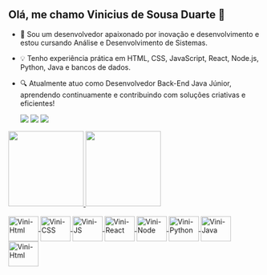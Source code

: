 ## Olá, me chamo Vinicius de Sousa Duarte 👋

- 🚀 Sou um desenvolvedor apaixonado por inovação e desenvolvimento e estou cursando Análise e Desenvolvimento de Sistemas.
- 💡 Tenho experiência prática em HTML, CSS, JavaScript, React, Node.js, Python, Java e bancos de dados.
- 🔍 Atualmente atuo como Desenvolvedor Back-End Java Júnior, aprendendo continuamente e contribuindo com soluções criativas e eficientes!

  <div>
    <a href="https://www.instagram.com/s0usa.vinicius_/" target="_blank"><img src="https://img.shields.io/badge/-Instagram-%23E4405F?style=for-the-badge&logo=instagram&logoColor=white" target="_blank"></a> 
    <a href = "mailto:sousavinidev@gmail.com"><img src="https://img.shields.io/badge/-Gmail-%23333?style=for-the-badge&logo=gmail&logoColor=white" target="_blank"></a>
    <a href="https://www.linkedin.com/in/viniciussousaduarte/" target="_blank"><img src="https://img.shields.io/badge/-LinkedIn-%230077B5?style=for-the-badge&logo=linkedin&logoColor=white" target="_blank"></a> 
  </div>

<div>
  <a href="https://github.com/Vinicius-Sousa-Duarte">
  <img height="150em" src="https://github-readme-stats.vercel.app/api?username=vinicius-sousa-duarte&show_icons=true&theme=tokyonight&include_all_commits=true$count_private=true"/>
  <img height="150em" src="https://github-readme-stats.vercel.app/api/top-langs/?username=vinicius-sousa-duarte&layout=compact&langs_count=16&theme=tokyonight" />
</div>

<div style="display:inline_block;"> <br>
  <img align=center alt="Vini-Html" height="50" width="60" src="https://cdn.jsdelivr.net/gh/devicons/devicon@latest/icons/html5/html5-original.svg" />
  <img align=center alt="Vini-CSS" height="50" width="60" src="https://cdn.jsdelivr.net/gh/devicons/devicon@latest/icons/css3/css3-original.svg" />
  <img align=center alt="Vini-JS" height="50" width="60" src="https://cdn.jsdelivr.net/gh/devicons/devicon@latest/icons/javascript/javascript-original.svg" />
  <img align=center alt="Vini-React" height="50" width="60" src="https://cdn.jsdelivr.net/gh/devicons/devicon@latest/icons/react/react-original.svg" />
  <img align=center alt="Vini-Node" height="50" width="60" src="https://cdn.jsdelivr.net/gh/devicons/devicon@latest/icons/nodejs/nodejs-original.svg" />
  <img align=center alt="Vini-Python" height="50" width="60" src="https://cdn.jsdelivr.net/gh/devicons/devicon@latest/icons/python/python-original.svg" />
  <img align=center alt="Vini-Java" height="50" width="60" src="https://cdn.jsdelivr.net/gh/devicons/devicon@latest/icons/java/java-original.svg" />
  <img align=center alt="Vini-Html" height="50" width="60" src="https://cdn.jsdelivr.net/gh/devicons/devicon@latest/icons/postgresql/postgresql-original.svg" />
</div>

  ##
  
